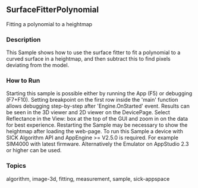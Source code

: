 ## SurfaceFitterPolynomial

Fitting a polynomial to a heightmap

### Description

This Sample shows how to use the surface fitter to fit a polynomial to a
curved surface in a heightmap, and then subtract this to find pixels deviating
from the model.

### How to Run

Starting this sample is possible either by running the App (F5) or
debugging (F7+F10). Setting breakpoint on the first row inside the 'main'
function allows debugging step-by-step after 'Engine.OnStarted' event.
Results can be seen in the 3D viewer and 2D viewer on the DevicePage.
Select Reflectance in the View: box at the top of the GUI and zoom in on the
data for best experience.
Restarting the Sample may be necessary to show the heightmap after loading the web-page.
To run this Sample a device with SICK Algorithm API and AppEngine >= V2.5.0 is
required. For example SIM4000 with latest firmware. Alternatively the Emulator
on AppStudio 2.3 or higher can be used.

### Topics

algorithm, image-3d, fitting, measurement, sample, sick-appspace